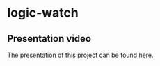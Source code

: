 # logic-watch

## Presentation video

The presentation of this project can be found <a href="https://youtu.be/Nt_p1-IWtGc">here</a>.
